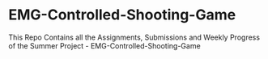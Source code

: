 # EMG-Controlled-Shooting-Game
This Repo Contains all the Assignments, Submissions and Weekly Progress of the Summer Project - EMG-Controlled-Shooting-Game
